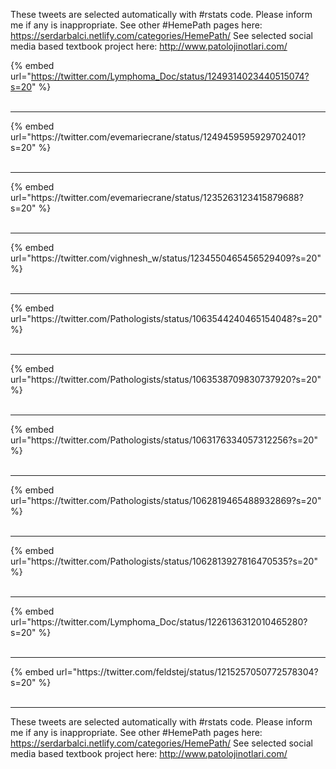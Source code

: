 

These tweets are selected automatically with #rstats code. Please inform me if any is inappropriate.
See other #HemePath pages here: https://serdarbalci.netlify.com/categories/HemePath/ 
See selected social media based textbook project here: http://www.patolojinotlari.com/

{% embed url="https://twitter.com/Lymphoma_Doc/status/1249314023440515074?s=20" %}<br>
<br>
<hr>
{% embed url="https://twitter.com/evemariecrane/status/1249459595929702401?s=20" %}<br>
<br>
<hr>
{% embed url="https://twitter.com/evemariecrane/status/1235263123415879688?s=20" %}<br>
<br>
<hr>
{% embed url="https://twitter.com/vighnesh_w/status/1234550465456529409?s=20" %}<br>
<br>
<hr>
{% embed url="https://twitter.com/Pathologists/status/1063544240465154048?s=20" %}<br>
<br>
<hr>
{% embed url="https://twitter.com/Pathologists/status/1063538709830737920?s=20" %}<br>
<br>
<hr>
{% embed url="https://twitter.com/Pathologists/status/1063176334057312256?s=20" %}<br>
<br>
<hr>
{% embed url="https://twitter.com/Pathologists/status/1062819465488932869?s=20" %}<br>
<br>
<hr>
{% embed url="https://twitter.com/Pathologists/status/1062813927816470535?s=20" %}<br>
<br>
<hr>
{% embed url="https://twitter.com/Lymphoma_Doc/status/1226136312010465280?s=20" %}<br>
<br>
<hr>
{% embed url="https://twitter.com/feldstej/status/1215257050772578304?s=20" %}<br>
<br>
<hr>


These tweets are selected automatically with #rstats code. Please inform me if any is inappropriate.
See other #HemePath pages here: https://serdarbalci.netlify.com/categories/HemePath/ 
See selected social media based textbook project here: http://www.patolojinotlari.com/
